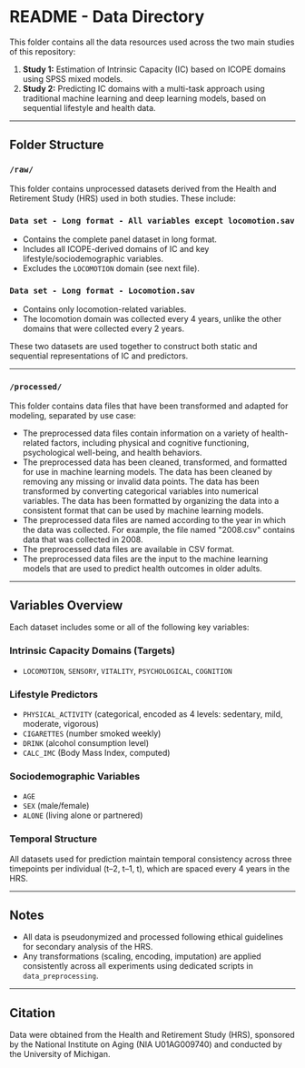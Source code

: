 # README - Data Directory

This folder contains all the data resources used across the two main studies of this repository:

1. **Study 1:** Estimation of Intrinsic Capacity (IC) based on ICOPE domains using SPSS mixed models.
2. **Study 2:** Predicting IC domains with a multi-task approach using traditional machine learning and deep learning models, based on sequential lifestyle and health data.

---

## Folder Structure

### `/raw/`

This folder contains unprocessed datasets derived from the Health and Retirement Study (HRS) used in both studies. These include:

### `Data set - Long format - All variables except locomotion.sav`

- Contains the complete panel dataset in long format.
- Includes all ICOPE-derived domains of IC and key lifestyle/sociodemographic variables.
- Excludes the `LOCOMOTION` domain (see next file).

### `Data set - Long format - Locomotion.sav`

- Contains only locomotion-related variables.
- The locomotion domain was collected every 4 years, unlike the other domains that were collected every 2 years.

These two datasets are used together to construct both static and sequential representations of IC and predictors.

---

### `/processed/`

This folder contains data files that have been transformed and adapted for modeling, separated by use case:

- The preprocessed data files contain information on a variety of health-related factors, including physical and cognitive functioning, psychological well-being, and health behaviors. 
- The preprocessed data has been cleaned, transformed, and formatted for use in machine learning models. The data has been cleaned by removing any missing or invalid data points. The data has been transformed by converting categorical variables into numerical variables. The data has been formatted by organizing the data into a consistent format that can be used by machine learning models.
- The preprocessed data files are named according to the year in which the data was collected. For example, the file named "2008.csv" contains data that was collected in 2008.
- The preprocessed data files are available in CSV format.
- The preprocessed data files are the input to the machine learning models that are used to predict health outcomes in older adults.

---

## Variables Overview

Each dataset includes some or all of the following key variables:

### Intrinsic Capacity Domains (Targets)
- `LOCOMOTION`, `SENSORY`, `VITALITY`, `PSYCHOLOGICAL`, `COGNITION`

### Lifestyle Predictors
- `PHYSICAL_ACTIVITY` (categorical, encoded as 4 levels: sedentary, mild, moderate, vigorous)
- `CIGARETTES` (number smoked weekly)
- `DRINK` (alcohol consumption level)
- `CALC_IMC` (Body Mass Index, computed)

### Sociodemographic Variables
- `AGE`
- `SEX` (male/female)
- `ALONE` (living alone or partnered)

### Temporal Structure
All datasets used for prediction maintain temporal consistency across three timepoints per individual (t–2, t–1, t), which are spaced every 4 years in the HRS.

---

## Notes

- All data is pseudonymized and processed following ethical guidelines for secondary analysis of the HRS.
- Any transformations (scaling, encoding, imputation) are applied consistently across all experiments using dedicated scripts in `data_preprocessing`.

---

## Citation

Data were obtained from the Health and Retirement Study (HRS), sponsored by the National Institute on Aging (NIA U01AG009740) and conducted by the University of Michigan.

